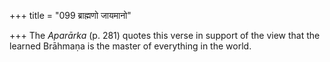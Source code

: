 +++
title = "099 ब्राह्मणो जायमानो"

+++
The *Aparārka* (p. 281) quotes this verse in support of the view that
the learned Brāhmaṇa is the master of everything in the world.


